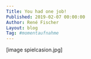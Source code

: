 ```yaml
---
Title: You had one job!
Published: 2019-02-07 00:00:00
Author: René Fischer
Layout: blog
Tag: #momentaufnahme
---
```

[image spielcasion.jpg]